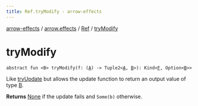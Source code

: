 ```yaml
---
title: Ref.tryModify - arrow-effects
---
```


[arrow-effects](../../index.html) / [arrow.effects](../index.html) / [Ref](index.html) / [tryModify](./try-modify.html)

# tryModify

`abstract fun <B> tryModify(f: (`[`A`](index.html#A)`) -> Tuple2<`[`A`](index.html#A)`, `[`B`](try-modify.html#B)`>): Kind<`[`F`](index.html#F)`, Option<`[`B`](try-modify.html#B)`>>`

Like [tryUpdate](try-update.html) but allows the update function to return an output value of type [B](try-modify.html#B).

**Returns**
[None](#) if the update fails and `Some(b)` otherwise.

